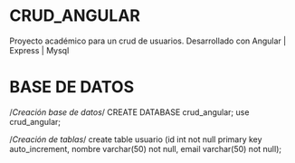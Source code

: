 # CRUD_ANGULAR
Proyecto académico para un crud de usuarios. Desarrollado con Angular | Express | Mysql


# BASE DE DATOS

/*Creación base de datos*/
CREATE DATABASE crud_angular;
use crud_angular;

/*Creación de tablas*/
create table usuario (id int not null primary key auto_increment, 
nombre varchar(50) not null, 
email varchar(50) not null);